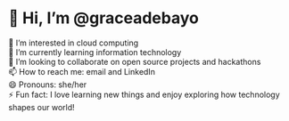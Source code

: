 # 👋 Hi, I’m @graceadebayo

👀 I’m interested in cloud computing  
🌱 I’m currently learning information technology  
💞️ I’m looking to collaborate on open source projects and hackathons  
📫 How to reach me: email and LinkedIn  
😄 Pronouns: she/her  
⚡ Fun fact: I love learning new things and enjoy exploring how technology shapes our world!

<!--
**graceadebayo/graceadebayo** is a ✨ _special_ ✨ repository because its `README.md` (this file) appears on your GitHub profile.

Here are some ideas to get you started:

- 🔭 I’m currently working on ...
- 🌱 I’m currently learning ...
- 👯 I’m looking to collaborate on ...
- 🤔 I’m looking for help with ...
- 💬 Ask me about ...
- 📫 How to reach me: ...
- 😄 Pronouns: ...
- ⚡ Fun fact: ...
-->
